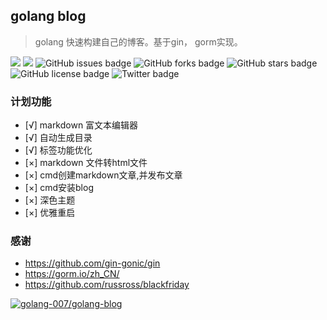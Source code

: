 ## **golang blog**
> golang 快速构建自己的博客。基于gin， gorm实现。

<p class="center">
<img src="https://gitee.com/golang-007/golang-blog/badge/star.svg?theme=dark">
<img src="https://gitee.com/golang-007/golang-blog/badge/fork.svg?theme=dark">
<img src="https://img.shields.io/github/issues/anziguoer/golang-blog" alt="GitHub issues badge">
<img src="https://img.shields.io/github/forks/anziguoer/golang-blog" alt="GitHub forks badge">
<img src="https://img.shields.io/github/stars/anziguoer/golang-blog" alt="GitHub stars badge">
<img src="https://img.shields.io/github/license/anziguoer/golang-blog" alt="GitHub license badge">
<img src="https://img.shields.io/twitter/url?url=https%3A%2F%2Fgithub.com%2Fanziguoer%2Fgolang-blog" alt="Twitter badge">
</p>

### **计划功能**
- [√] markdown 富文本编辑器
- [√] 自动生成目录
- [√] 标签功能优化
- [×] markdown 文件转html文件
- [×] cmd创建markdown文章,并发布文章
- [×] cmd安装blog
- [×] 深色主题
- [×] 优雅重启

### 感谢
- https://github.com/gin-gonic/gin
- https://gorm.io/zh_CN/
- https://github.com/russross/blackfriday


[![golang-007/golang-blog](https://gitee.com/golang-007/golang-blog/widgets/widget_card.svg?colors=4183c4,ffffff,ffffff,e3e9ed,666666,9b9b9b)](https://gitee.com/golang-007/golang-blog)